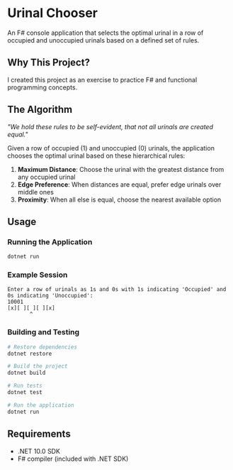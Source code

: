 # Urinal Chooser

An F# console application that selects the optimal urinal in a row of occupied and unoccupied urinals based on a defined set of rules.

## Why This Project?

I created this project as an exercise to practice F# and functional programming concepts.

## The Algorithm

*"We hold these rules to be self-evident, that not all urinals are created equal."*

Given a row of occupied (1) and unoccupied (0) urinals, the application chooses the optimal urinal based on these hierarchical rules:

1. **Maximum Distance**: Choose the urinal with the greatest distance from any occupied urinal
2. **Edge Preference**: When distances are equal, prefer edge urinals over middle ones
3. **Proximity**: When all else is equal, choose the nearest available option

## Usage

### Running the Application
```bash
dotnet run
```

### Example Session
```
Enter a row of urinals as 1s and 0s with 1s indicating 'Occupied' and 0s indicating 'Unoccupied':
10001
[x][ ][ ][ ][x]
       ^
```

### Building and Testing
```bash
# Restore dependencies
dotnet restore

# Build the project
dotnet build

# Run tests
dotnet test

# Run the application
dotnet run
```

## Requirements

- .NET 10.0 SDK
- F# compiler (included with .NET SDK)
